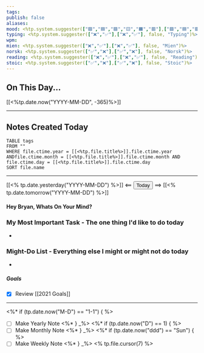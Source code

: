 ```yaml
---
tags:
publish: false
aliases: 
mood: <%tp.system.suggester(["🟪️","🟦️","🟩️","🟨️","🟧️","🟥️"],["🟪️","🟦️","🟩️","🟨️","🟧️","🟥️"], false, "Mood")%>
typing: <%tp.system.suggester(["❌️","✅️"],["❌️","✅️"], false, "Typing")%>
wpm: 
mien: <%tp.system.suggester(["❌️","✅️"],["❌️","✅️"], false, "Mien")%>
norsk: <%tp.system.suggester(["✅️","❌️"],["✅️","❌️"], false, "Norsk")%>
reading: <%tp.system.suggester(["❌️","✅️"],["❌️","✅️"], false, "Reading")%>
stoic: <%tp.system.suggester(["✅️","❌️"],["✅️","❌️"], false, "Stoic")%>
---
```


## On This Day...

[[<%tp.date.now("YYYY-MM-DD", -365)%>]]

---

## Notes Created Today

```dataview
TABLE tags
FROM ""
WHERE file.ctime.year = [[<%tp.file.title%>]].file.ctime.year ANDfile.ctime.month = [[<%tp.file.title%>]].file.ctime.month AND file.ctime.day = [[<%tp.file.title%>]].file.ctime.day
SORT file.name
```

---

[[<% tp.date.yesterday("YYYY-MM-DD") %>]] <== <button class="date_button_today">Today</button> ==> [[<% tp.date.tomorrow("YYYY-MM-DD") %>]]

#### Hey Bryan, Whats On Your Mind? 

### My Most Important Task - The one thing I'd like to do today

-   


### Might-Do List - Everything else I might or might not do today

- 


##### Goals

- [x] Review [[2021 Goals]]

---

<%* if (tp.date.now("M-D") == "1-1") { %>
- [ ] Make Yearly Note
<%* } _%>
<%* if (tp.date.now("D") == 1) { %>
- [ ] Make Monthly Note
<%* } _%>
<%* if (tp.date.now("ddd") == "Sun") { %>
- [ ] Make Weekly Note
<%* } _%>
<% tp.file.cursor(7) %>